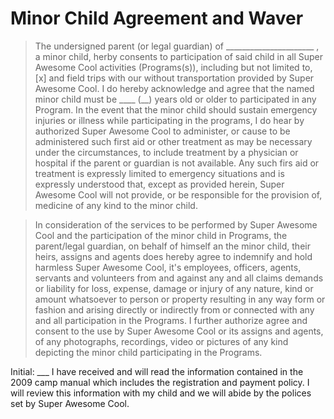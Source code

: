 # Minor Child Agreement and Waver

> The undersigned parent (or legal guardian) of ______________________ , a
> minor child, herby consents to participation of said child in all
> Super Awesome Cool activities (Programs(s)), including but not limited
> to, [x] and field trips with our without transportation provided by
> Super Awesome Cool. I do hereby acknowledge and agree that the named
> minor child must be ____ (__) years old or older to participated in any
> Program. In the event that the minor child should sustain emergency injuries
> or illness while participating in the programs, I do hear by
> authorized Super Awesome Cool to administer, or cause to be
> administered such first aid or other treatment as may be necessary
> under the circumstances, to include treatment by a physician or
> hospital if the parent or guardian is not available. Any such firs aid
> or treatment is expressly limited to emergency situations and is
> expressly understood that, except as provided herein, Super Awesome Cool 
> will not provide, or be responsible for the provision of, medicine of
> any kind to the minor child.

> In consideration of the services to be performed by Super Awesome Cool and the
> participation of the minor child in Programs, the parent/legal guardian, on
> behalf of himself an the minor child, their heirs, assigns and agents does
> hereby agree to indemnify and hold harmless Super Awesome Cool, it's
> employees, officers, agents, servants and volunteers from and against any and
> all claims demands or liability for loss, expense, damage or injury of any
> nature, kind or amount whatsoever to person or property resulting in any way
> form or fashion and arising directly or indirectly from or connected with any
> and all participation in the Programs. I further authorize agree and consent
> to the use by Super Awesome Cool or its assigns and agents, of any
> photographs, recordings, video or pictures of any kind depicting the minor
> child participating in the Programs.

Initial: ___ I have received and will read the information contained in the
2009 camp manual which includes the registration and payment policy. I will
review this information with my child and we will abide by the polices set by
Super Awesome Cool.